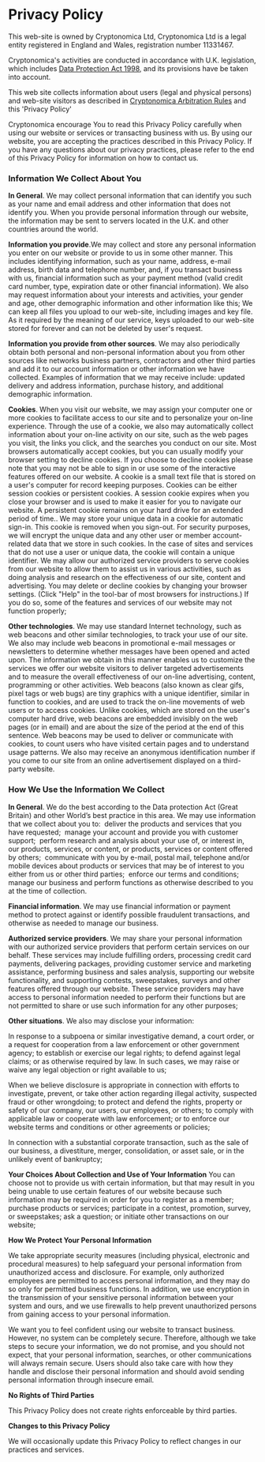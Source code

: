 Privacy Policy
==============

This web-site is owned by Cryptonomica Ltd, Cryptonomica Ltd is a legal entity registered in England and Wales, registration number 11331467.

Cryptonomica's activities are conducted in accordance with U.K. legislation, which includes [Data Protection Act 1998](http://www.legislation.gov.uk/ukpga/1998/29/contents), and its provisions have be taken into account.

This web site collects information about users (legal and physical persons) and web-site visitors as described in [Cryptonomica Arbitration Rules](https://github.com/Cryptonomica/arbitration-rules/blob/master/Arbitration_Rules/IACC/IACC-Arbitration-Rules.EN.signed.md) and this 'Privacy Policy'

Cryptonomica encourage You to read this Privacy Policy carefully when using our website or services or transacting business with us. By using our website, you are accepting the practices described in this Privacy Policy. If you have any questions about our privacy practices, please refer to the end of this Privacy Policy for information on how to contact us.

### Information We Collect About You

**In General**. We may collect personal information that can identify you such as your name and email address and other information that does not identify you. When you provide personal information through our website, the information may be sent to servers located in the U.K. and other countries around the world.


**Information you provide**.We may collect and store any personal information you enter on our website or provide to us in some other manner. This includes identifying information, such as your name, address, e-mail address, birth data and telephone number, and, if you transact business with us, financial information such as your payment method (valid credit card number, type, expiration date or other financial information). We also may request information about your interests and activities, your gender and age, other demographic information and other information like this;
We can keep all files you upload to our web-site, including images and key file. As it required by the meaning of our service, keys uploaded to our web-site stored for forever and can not be deleted by user's request.

**Information you provide from other sources**. We may also periodically obtain both personal and non-personal information about you from other sources like networks business partners, contractors and other third parties and add it to our account information or other information we have collected. Examples of information that we may receive include: updated delivery and address information, purchase history, and additional demographic information.

**Cookies**. When you visit our website, we may assign your computer one or more cookies to facilitate access to our site and to personalize your on-line experience. Through the use of a cookie, we also may automatically collect information about your on-line activity on our site, such as the web pages you visit, the links you click, and the searches you conduct on our site. Most browsers automatically accept cookies, but you can usually modify your browser setting to decline cookies. If you choose to decline cookies please note that you may not be able to sign in or use some of the interactive features offered on our website. A cookie is a small text file that is stored on a user's computer for record keeping purposes. Cookies can be either session cookies or persistent cookies. A session cookie expires when you close your browser and is used to make it easier for you to navigate our website. A persistent cookie remains on your hard drive for an extended period of time.. We may store your unique data in a cookie for automatic sign-in. This cookie is removed when you sign-out. For security purposes, we will encrypt the unique data and any other user or member account-related data that we store in such cookies. In the case of sites and services that do not use a user or unique data, the cookie will contain a unique identifier. We may allow our authorized service providers to serve cookies from our website to allow them to assist us in various activities, such as doing analysis and research on the effectiveness of our site, content and advertising. You may delete or decline cookies by changing your browser settings. (Click "Help" in the tool-bar of most browsers for instructions.) If you do so, some of the features and services of our website may not function properly; 

**Other technologies**. We may use standard Internet technology, such as web beacons and other similar technologies, to track your use of our site. We also may include web beacons in promotional e-mail messages or newsletters to determine whether messages have been opened and acted upon. The information we obtain in this manner enables us to customize the services we offer our website visitors to deliver targeted advertisements and to measure the overall effectiveness of our on-line advertising, content, programming or other activities. Web beacons (also known as clear gifs, pixel tags or web bugs) are tiny graphics with a unique identifier, similar in function to cookies, and are used to track the on-line movements of web users or to access cookies. Unlike cookies, which are stored on the user's computer hard drive, web beacons are embedded invisibly on the web pages (or in email) and are about the size of the period at the end of this sentence. Web beacons may be used to deliver or communicate with cookies, to count users who have visited certain pages and to understand usage patterns. We also may receive an anonymous identification number if you come to our site from an online advertisement displayed on a third-party website.

### How We Use the Information We Collect

**In General**. We do the best according to the Data protection Act (Great Britain) and other World’s best practice in this area. We may use information that we collect about you to: 
deliver the products and services that you have requested; 
manage your account and provide you with customer support; 
perform research and analysis about your use of, or interest in, our products, services, or content, or products, services or content offered by others; 
communicate with you by e-mail, postal mail, telephone and/or mobile devices about products or services that may be of interest to you either from us or other third parties; 
enforce our terms and conditions; 
manage our business and perform functions as otherwise described to you at the time of collection.

**Financial information**. We may use financial information or payment method to protect against or identify possible fraudulent transactions, and otherwise as needed to manage our business.

**Authorized service providers**. We may share your personal information with our authorized service providers that perform certain services on our behalf. These services may include fulfilling orders, processing credit card payments, delivering packages, providing customer service and marketing assistance, performing business and sales analysis, supporting our website functionality, and supporting contests, sweepstakes, surveys and other features offered through our website. These service providers may have access to personal information needed to perform their functions but are not permitted to share or use such information for any other purposes;

**Other situations**. We also may disclose your information:

In response to a subpoena or similar investigative demand, a court order, or a request for cooperation from a law enforcement or other government agency; to establish or exercise our legal rights; to defend against legal claims; or as otherwise required by law. In such cases, we may raise or waive any legal objection or right available to us;

When we believe disclosure is appropriate in connection with efforts to investigate, prevent, or take other action regarding illegal activity, suspected fraud or other wrongdoing; to protect and defend the rights, property or safety of our company, our users, our employees, or others; to comply with applicable law or cooperate with law enforcement; or to enforce our website terms and conditions or other agreements or policies;

In connection with a substantial corporate transaction, such as the sale of our business, a divestiture, merger, consolidation, or asset sale, or in the unlikely event of bankruptcy;

**Your Choices About Collection and Use of Your Information**
You can choose not to provide us with certain information, but that may result in you being unable to use certain features of our website because such information may be required in order for you to register as a member; purchase products or services; participate in a contest, promotion, survey, or sweepstakes; ask a question; or initiate other transactions on our website; 

**How We Protect Your Personal Information**

We take appropriate security measures (including physical, electronic and procedural measures) to help safeguard your personal information from unauthorized access and disclosure. For example, only authorized employees are permitted to access personal information, and they may do so only for permitted business functions. In addition, we use encryption in the transmission of your sensitive personal information between your system and ours, and we use firewalls to help prevent unauthorized persons from gaining access to your personal information.  

We want you to feel confident using our website to transact business. However, no system can be completely secure. Therefore, although we take steps to secure your information, we do not promise, and you should not expect, that your personal information, searches, or other communications will always remain secure. Users should also take care with how they handle and disclose their personal information and should avoid sending personal information through insecure email.

**No Rights of Third Parties**

This Privacy Policy does not create rights enforceable by third parties.

**Changes to this Privacy Policy**

We will occasionally update this Privacy Policy to reflect changes in our practices and services.


